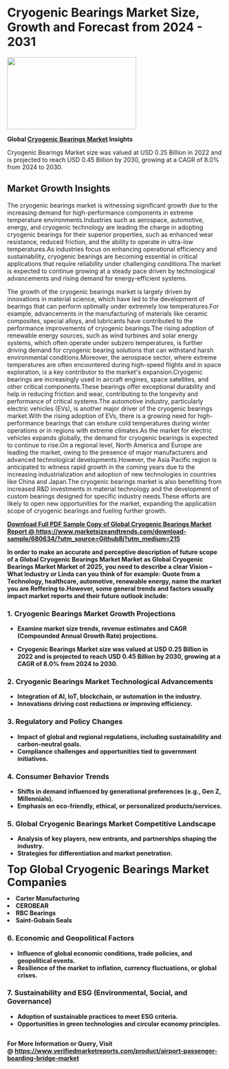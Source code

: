 <H1>Cryogenic Bearings Market Size, Growth and Forecast from 2024 - 2031</H1><img class="aligncenter size-medium wp-image-584254" src="https://thirdeyenews.in/wp-content/uploads/2024/09/Global-Market-Research-300x168.jpeg" alt="" width="300" height="168" /><p><strong>Global&nbsp;<a href="https://www.marketsizeandtrends.com/download-sample/680634/?utm_source=Github8j?utm_medium=215">Cryogenic Bearings Market</a> Insights</strong></p><p>Cryogenic Bearings Market size was valued at USD 0.25 Billion in 2022 and is projected to reach USD 0.45 Billion by 2030, growing at a CAGR of 8.0% from 2024 to 2030.</p><p><h2>Market Growth Insights</h2> <p>The cryogenic bearings market is witnessing significant growth due to the increasing demand for high-performance components in extreme temperature environments.Industries such as aerospace, automotive, energy, and cryogenic technology are leading the charge in adopting cryogenic bearings for their superior properties, such as enhanced wear resistance, reduced friction, and the ability to operate in ultra-low temperatures.As industries focus on enhancing operational efficiency and sustainability, cryogenic bearings are becoming essential in critical applications that require reliability under challenging conditions.The market is expected to continue growing at a steady pace driven by technological advancements and rising demand for energy-efficient systems.</p> <p><strong><a href="download_sample_link"></a></strong></p> <p>The growth of the cryogenic bearings market is largely driven by innovations in material science, which have led to the development of bearings that can perform optimally under extremely low temperatures.For example, advancements in the manufacturing of materials like ceramic composites, special alloys, and lubricants have contributed to the performance improvements of cryogenic bearings.The rising adoption of renewable energy sources, such as wind turbines and solar energy systems, which often operate under subzero temperatures, is further driving demand for cryogenic bearing solutions that can withstand harsh environmental conditions.Moreover, the aerospace sector, where extreme temperatures are often encountered during high-speed flights and in space exploration, is a key contributor to the market's expansion.Cryogenic bearings are increasingly used in aircraft engines, space satellites, and other critical components.These bearings offer exceptional durability and help in reducing friction and wear, contributing to the longevity and performance of critical systems.The automotive industry, particularly electric vehicles (EVs), is another major driver of the cryogenic bearings market.With the rising adoption of EVs, there is a growing need for high-performance bearings that can endure cold temperatures during winter operations or in regions with extreme climates.As the market for electric vehicles expands globally, the demand for cryogenic bearings is expected to continue to rise.On a regional level, North America and Europe are leading the market, owing to the presence of major manufacturers and advanced technological developments.However, the Asia Pacific region is anticipated to witness rapid growth in the coming years due to the increasing industrialization and adoption of new technologies in countries like China and Japan.The cryogenic bearings market is also benefiting from increased R&D investments in material technology and the development of custom bearings designed for specific industry needs.These efforts are likely to open new opportunities for the market, expanding the application scope of cryogenic bearings and fueling further growth.</p> <p><strong><a href="get_more_link"></p><p><span class=""><strong>Download Full PDF Sample Copy of Global Cryogenic Bearings Market Report</strong> @ <a href="https://www.marketsizeandtrends.com/download-sample/680634/?utm_source=Github8j?utm_medium=215" target="_blank">https://www.marketsizeandtrends.com/download-sample/680634/?utm_source=Github8j?utm_medium=215</a></span></p><p>In order to make an accurate and perceptive description of future scope of a Global&nbsp;Cryogenic Bearings Market Market as Global&nbsp;Cryogenic Bearings Market Market of 2025, you need to describe a clear Vision &ndash; What Industry or Linda can you think of for example: Quote from a Technology, healthcare, automotive, renewable energy, name the market you are Reffering to.However, some general trends and factors usually impact market reports and their future outlook include:</p><h3>1.&nbsp;<strong>Cryogenic Bearings Market Growth Projections</strong></h3><ul><li>Examine market size trends, revenue estimates and CAGR (Compounded Annual Growth Rate) projections.</li><li><p>Cryogenic Bearings Market size was valued at USD 0.25 Billion in 2022 and is projected to reach USD 0.45 Billion by 2030, growing at a CAGR of 8.0% from 2024 to 2030.</p></li></ul><h3>2.&nbsp;<strong>Cryogenic Bearings Market Technological Advancements</strong></h3><ul><li>Integration of AI, IoT, blockchain, or automation in the industry.</li><li>Innovations driving cost reductions or improving efficiency.</li></ul><h3>3.&nbsp;<strong>Regulatory and Policy Changes</strong></h3><ul><li>Impact of global and regional regulations, including sustainability and carbon-neutral goals.</li><li>Compliance challenges and opportunities tied to government initiatives.</li></ul><h3>4.&nbsp;<strong>Consumer Behavior Trends</strong></h3><ul><li>Shifts in demand influenced by generational preferences (e.g., Gen Z, Millennials).</li><li>Emphasis on eco-friendly, ethical, or personalized products/services.</li></ul><h3>5.&nbsp;<strong>Global Cryogenic Bearings Market Competitive Landscape</strong></h3><ul><li>Analysis of key players, new entrants, and partnerships shaping the industry.</li><li>Strategies for differentiation and market penetration.</li></ul><p data-pm-slice="1 1 []"><span style="color: inherit; font-family: inherit; font-size: 25px;">Top Global Cryogenic Bearings Market Companies</span></p><div class="" data-test-id=""><p><li>Carter Manufacturing</li><li> CEROBEAR</li><li> RBC Bearings</li><li> Saint-Gobain Seals</li></p></div><h3>6.&nbsp;<strong>Economic and Geopolitical Factors</strong></h3><ul><li>Influence of global economic conditions, trade policies, and geopolitical events.</li><li>Resilience of the market to inflation, currency fluctuations, or global crises.</li></ul><h3>7.&nbsp;<strong>Sustainability and ESG (Environmental, Social, and Governance)</strong></h3><ul><li>Adoption of sustainable practices to meet ESG criteria.</li><li>Opportunities in green technologies and circular economy principles.</li></ul><h2><strong style="font-size: 14px;">For More Information or Query, Visit @&nbsp;</strong><a style="background-color: #ffffff; font-size: 14px;" href="https://www.marketsizeandtrends.com/report/cryogenic-bearings-market/" target="_blank">https://www.verifiedmarketreports.com/product/airport-passenger-boarding-bridge-market</a></h2>